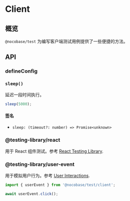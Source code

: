 # Client

## 概览

`@nocobase/test` 为编写客户端测试用例提供了一些便捷的方法。

## API

### defineConfig

### `sleep()`

延迟一段时间执行。

```ts
sleep(5000);
```

#### 签名

- `sleep: (timeout?: number) => Promise<unknown>`

### @testing-library/react

用于 React 组件测试。参考 <a href="https://testing-library.com/docs/react-testing-library/intro" target="_blank">React Testing Library</a>.

### @testing-library/user-event

用于模拟用户行为。参考 <a href="https://testing-library.com/docs/user-event/intro/" target="_blank">User Interactions</a>.

```ts
import { userEvent } from '@nocobase/test/client';

await userEvent.click();
```
